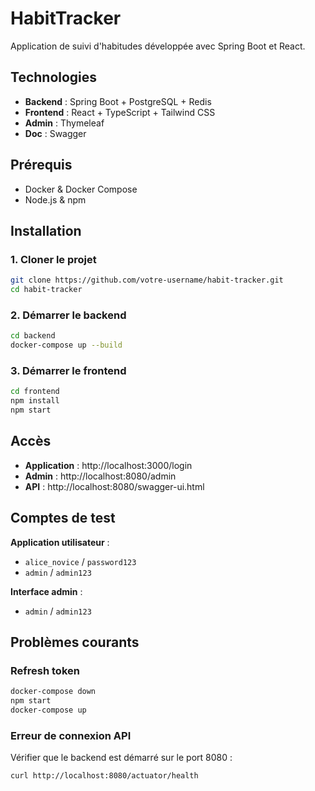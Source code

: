 #  HabitTracker

Application de suivi d'habitudes développée avec Spring Boot et React.

##  Technologies

- **Backend** : Spring Boot + PostgreSQL + Redis
- **Frontend** : React + TypeScript + Tailwind CSS
- **Admin** : Thymeleaf
- **Doc** : Swagger

##  Prérequis

- Docker & Docker Compose
- Node.js & npm

##  Installation

### 1. Cloner le projet
```bash
git clone https://github.com/votre-username/habit-tracker.git
cd habit-tracker
```

### 2. Démarrer le backend
```bash
cd backend
docker-compose up --build
```

### 3. Démarrer le frontend
```bash
cd frontend
npm install
npm start
```

##  Accès

- **Application** : http://localhost:3000/login
- **Admin** : http://localhost:8080/admin
- **API** : http://localhost:8080/swagger-ui.html

##  Comptes de test

**Application utilisateur** :
- `alice_novice` / `password123`
- `admin` / `admin123`

**Interface admin** :
- `admin` / `admin123`

##  Problèmes courants

### Refresh token
```bash
docker-compose down
npm start
docker-compose up 
```

### Erreur de connexion API
Vérifier que le backend est démarré sur le port 8080 :
```bash
curl http://localhost:8080/actuator/health
```
